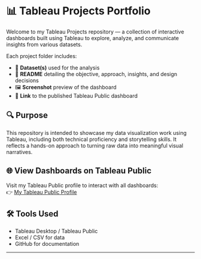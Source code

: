 # 📊 Tableau Projects Portfolio

Welcome to my Tableau Projects repository — a collection of interactive dashboards built using Tableau to explore, analyze, and communicate insights from various datasets.

Each project folder includes:
- 📁 **Dataset(s)** used for the analysis
- 📄 **README** detailing the objective, approach, insights, and design decisions
- 🖼️ **Screenshot** preview of the dashboard
- 🔗 **Link** to the published Tableau Public dashboard

## 🔍 Purpose
This repository is intended to showcase my data visualization work using Tableau, including both technical proficiency and storytelling skills. It reflects a hands-on approach to turning raw data into meaningful visual narratives.

## 🌐 View Dashboards on Tableau Public
Visit my Tableau Public profile to interact with all dashboards:  
👉 [My Tableau Public Profile](https://public.tableau.com/app/profile/ananya.dikshit/vizzes)

## 🛠️ Tools Used
- Tableau Desktop / Tableau Public
- Excel / CSV for data
- GitHub for documentation
  
------
